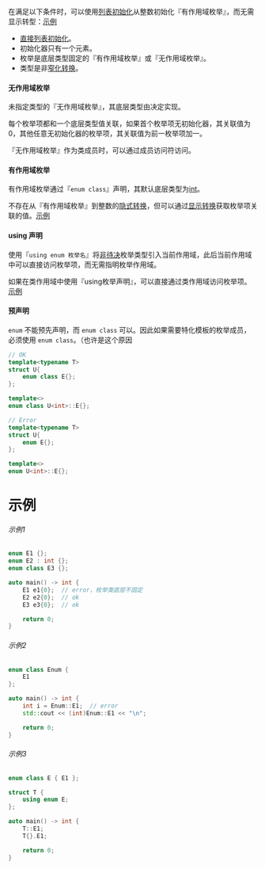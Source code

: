 在满足以下条件时，可以使用[列表初始化]()从整数初始化『有作用域枚举』，而无需显示转型：[示例](#示例1)

* [直接列表初始化]()。
* 初始化器只有一个元素。
* 枚举是底层类型固定的『有作用域枚举』或『无作用域枚举』。
* 类型是非[窄化转换]()。

#### 无作用域枚举

未指定类型的『无作用域枚举』，其底层类型由决定实现。

每个枚举项都和一个底层类型值关联，如果首个枚举项无初始化器，其关联值为0，其他任意无初始化器的枚举项，其关联值为前一枚举项加一。

『无作用域枚举』作为类成员时，可以通过成员访问符访问。

#### 有作用域枚举

有作用域枚举通过『`enum class`』声明，其默认底层类型为[int]()。

不存在从『有作用域枚举』到整数的[隐式转换]()，但可以通过[显示转换]()获取枚举项关联的值。[示例](#示例2)

#### using 声明

使用『`using enum 枚举名`』将[非待决]()枚举类型引入当前作用域，此后当前作用域中可以直接访问枚举项，而无需指明枚举作用域。

如果在类作用域中使用『using枚举声明』，可以直接通过类作用域访问枚举项。[示例](#示例3)

#### 预声明

`enum` 不能预先声明，而 `enum class` 可以。因此如果需要特化模板的枚举成员，必须使用 `enum class`。（也许是这个原因

```cpp
// OK
template<typename T>
struct U{
    enum class E{};
};

template<>
enum class U<int>::E{};

// Error
template<typename T>
struct U{
    enum E{};
};

template<>
enum U<int>::E{};
```





# 示例

 ###### 示例1

```cpp
enum E1 {};
enum E2 : int {};
enum class E3 {};

auto main() -> int {
    E1 e1{0};  // error，枚举类底层不固定
    E2 e2{0};  // ok
    E3 e3{0};  // ok

    return 0;
}
```

###### 示例2

```cpp
enum class Enum {
    E1
};

auto main() -> int {
    int i = Enum::E1;  // error
    std::cout << (int)Enum::E1 << "\n";

    return 0;
}
```

###### 示例3

```cpp
enum class E { E1 };

struct T {
    using enum E;
};

auto main() -> int {
    T::E1;
    T{}.E1;

    return 0;
}
```

